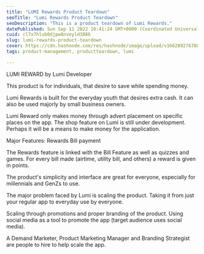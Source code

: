 ```yaml
---
title: "LUMI Rewards Product Teardown"
seoTitle: "Lumi Rewards Product Teardown"
seoDescription: "This is a product teardown of Lumi Rewards."
datePublished: Sun Sep 11 2022 10:41:24 GMT+0000 (Coordinated Universal Time)
cuid: cl7x7hlub0djpw8nveyld3886
slug: lumi-rewards-product-teardown
cover: https://cdn.hashnode.com/res/hashnode/image/upload/v1662892767083/Dgnse-cJu.jpeg
tags: product-management, productteardown, lumi

---
```


LUMI REWARD by Lumi Developer 

This product is for individuals, that desire to save while spending money.

Lumi Rewards is built for the everyday youth that desires extra cash. It can also be used majorly by small business owners.

Lumi Reward only makes money through advert placement on specific places on the app. The shop feature on Lumi is still under development. Perhaps it will be a means to make money for the application.

Major Features:
Rewards
Bill payment

The Rewards feature is linked with the Bill Feature as well as quizzes and games. For every bill made (airtime, utility bill, and others) a reward is given in points.

The product's simplicity and interface are great for everyone, especially for millennials and GenZs to use.

The major problem faced by Lumi is scaling the product. Taking it from just your regular app to everyday use by everyone.

Scaling through promotions and proper branding of the product. 
Using social media as a tool to promote the app (target audience uses social media). 

A Demand Marketer, Product Marketing Manager and Branding Strategist are people to hire to help scale the app.

